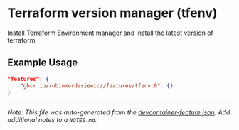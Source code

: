 
# Terraform version manager (tfenv)

Install Terraform Environment manager and install the latest version of terraform

## Example Usage

```json
"features": {
    "ghcr.io/robinmordasiewicz/features/tfenv:0": {}
}
```





---

_Note: This file was auto-generated from the [devcontainer-feature.json](https://github.com/robinmordasiewicz/features/blob/main/src/tfenv/devcontainer-feature.json).  Add additional notes to a `NOTES.md`._
